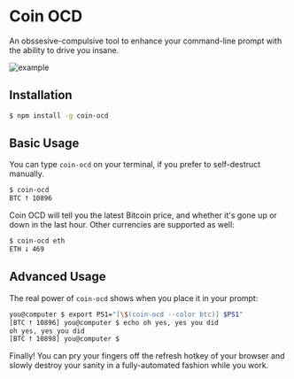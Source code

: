 # Coin OCD

An obssesive-compulsive tool to enhance your command-line prompt with the ability
to drive you insane.

![example](https://i.imgur.com/8F7Yoy7.png)

## Installation

```bash
$ npm install -g coin-ocd
```

## Basic Usage

You can type `coin-ocd` on your terminal, if you prefer to self-destruct manually.

```bash
$ coin-ocd
BTC ⭡ 10896
```

Coin OCD will tell you the latest Bitcoin price, and whether it's gone
up or down in the last hour. Other currencies are supported as well:

```bash
$ coin-ocd eth
ETH ⭣ 469
```

## Advanced Usage

The real power of `coin-ocd` shows when you place it in your prompt:

```bash
you@computer $ export PS1="[\$(coin-ocd --color btc)] $PS1"
[BTC ⭡ 10896] you@computer $ echo oh yes, yes you did
oh yes, yes you did
[BTC ⭡ 10898] you@computer $
```

Finally! You can pry your fingers off the refresh hotkey of your browser
and slowly destroy your sanity in a fully-automated fashion while you work.

